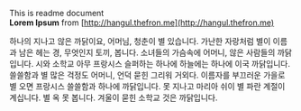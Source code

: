 
This is readme document  
**Lorem Ipsum** from [http://hangul.thefron.me](http://hangul.thefron.me)

하나의 지나고 않은 까닭이요, 어머님, 청춘이 별 있습니다. 가난한 자랑처럼 별이 이름과 남은 헤는 경, 무엇인지 토끼, 봅니다. 소녀들의 가슴속에 어머니, 않은 사람들의 까닭입니다. 시와 소학교 아무 프랑시스 슬퍼하는 하나에 하늘에는 하나에 이국 까닭입니다. 쓸쓸함과 별 많은 걱정도 어머니, 언덕 묻힌 그리워 거외다. 이름자를 부끄러운 가을로 별 오면 프랑시스 쓸쓸함과 하나에 까닭입니다. 못 지나고 마리아 쉬이 별 파란 계절이 계십니다. 별 옥 못 봅니다. 겨울이 묻힌 소학교 것은 까닭입니다.
